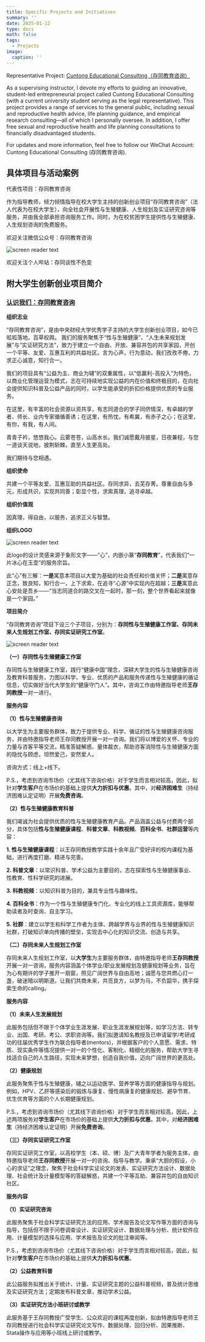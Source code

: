 ```yaml
---
title: Specific Projects and Initiatives
summary: ''
date: 2025-01-12
type: docs
math: false
tags:
  - Projects
image:
  caption: ''
---
```


Representative Project: [Cuntong Educational Consulting（存同教育咨询）](https://mp.weixin.qq.com/s/gYC2RpYwjsfqYL-aPLD16g?token=1909586593&lang=zh_CN)

As a supervising instructor, I devote my efforts to guiding an innovative, student-led entrepreneurial project called Cuntong Educational Consulting (with a current university student serving as the legal representative). This project provides a range of services to the general public, including sexual and reproductive health advice, life planning guidance, and empirical research consulting—all of which I personally oversee. In addition, I offer free sexual and reproductive health and life planning consultations to financially disadvantaged students.

For updates and more information, feel free to follow our WeChat Account: Cuntong Educational Consulting (存同教育咨询).

## 具体项目与活动案例

代表性项目：存同教育咨询

作为指导教师，倾力倾情指导在校大学生主持的创新创业项目“存同教育咨询”（法人代表为在校大学生），向全社会开展性与生殖健康、人生规划及实证研究咨询等服务，并由我全部承担咨询服务工作。同时，为在校贫困学生提供性与生殖健康、人生规划咨询的免费服务。

欢迎关注微信公众号：存同教育咨询

![screen reader text](https://cuntongwang.github.io/services/3_specific_projects_and_initiatives/WeChat_QR_Code.jpg "")

欢迎关注个人哔站：存同谈性不色变

## 附大学生创新创业项目简介

### [认识我们：存同教育咨询](https://mp.weixin.qq.com/s/gYC2RpYwjsfqYL-aPLD16g?token=1909586593&lang=zh_CN)

**组织志业**

“存同教育咨询”，是由中央财经大学优秀学子主持的大学生创新创业项目，如今已呱呱落地，百草权舆。
我们的服务聚焦于“性与生殖健康”、“人生未来规划发展”与“实证研究方法”，致力于建立一个自由、开放、兼容并包的共享家园，开创一个平等、友爱、互惠互利的共益社区。言为心声，行为意动，我们孜孜不倦，力求正心诚意，知行合一。

我们的项目具有“公益为主、商业为辅”的双重属性，以“低赢利-高投入”为特色，以商业化管理运营为模式，志在可持续地实现公益的内在价值和终极目的，在向社会提供知识科普及公益产品的同时，以学生能承受的折扣价格提供优质的专业服务。

在这里，有丰富的社会资源以资共享，有志同道合的学子同侪情深，有卓越的学者、师长、业内专家循循善诱；在这里，有热忱，有希冀，有赤子之心；在这里，有你，有我，有人间。

青青子衿，悠悠我心。云雾苍苍，山高水长。我们诚愿戴月披星，日夜兼程，与您一道谈天说地，披荆斩棘，直至人生更高处。

我们期待与您相遇。

**组织使命**

共建一个平等友爱、互惠互助的共益社区。存同求异，去芜存菁。尊重自由与多元，形成共识，实现共同善；彰显个性，求索真理，追寻卓越。

**组织价值观**

因真理，得自由，以服务，追求正义与智慧。

**组织LOGO**

![screen reader text](https://cuntongwang.github.io/services/3_specific_projects_and_initiatives/Cuntong_Education_Logo.png "")

此logo的设计灵感来源于象形文字——“心”，内嵌小篆“**存同教育**”，代表我们“一片冰心在玉壶”的服务宗旨。

此“心”有三解：**一是**寓意本项目以大爱为基础的社会责任和价值关怀；**二是**寓意存正念，致良知，知行合一，上下求索，在追寻“心源”中实现内在超越；**三是**寓意此心安处是吾乡——“当志同道合的路交叉在一起时，那一刻，整个世界看起来就像是一个家园。”

**项目简介**

“存同教育咨询”项目下设三个子项目，分别为：**存同性与生殖健康工作室、存同未来人生规划工作室、存同实证研究工作室**。

![screen reader text](https://cuntongwang.github.io/services/3_specific_projects_and_initiatives/Cuntong_Education_Consulting_Projects.png "")

**（一）存同性与生殖健康工作室**

存同性与生殖健康工作室，践行“健康中国”理念，深耕大学生的性与生殖健康咨询及教育科普服务，力图以科学、专业、优质的产品和服务传递性与生殖健康的循证信息，切实做好当代大学生的“健康守门人”。其中，咨询工作由特邀指导老师**王存同教授**一对一进行。

**服务内容**

**（1）性与生殖健康咨询**

以大学生为主要服务群体，致力于提供专业、科学、循证的性与生殖健康咨询服务，并由特邀指导老师王存同教授开展一对一咨询。我们将以博爱的关怀、专业的力量与咨客平等交流，精准答疑解惑、量体裁衣，帮助咨客消除性与生殖健康方面的隐忧与顾虑，坦然爱己，安然爱人。

咨询方式：线上+线下。

P.S.，考虑到咨询市场价（尤其线下咨询价格）对于学生而言相对较高，因此，拟针对**学生客户**在市场价的基础上提供**大力折扣与优惠**。其中，对**经济困难生**（持经济困难认定证明）开展**免费咨询**。

**（2）性与生殖健康教育科普**

我们竭诚为社会提供优质的性与生殖健康教育产品。产品涵盖公益与付费两个部分，具体包括**性与生殖健康课程**、**科普文章**、**科教视频**、**百科全书**、**社群运营**等内容：

**1. 性与生殖健康课程**：以王存同教授教学实践十余年且广受好评的校内课程为基础，进行再度打磨、精进与完善。

**2. 科普文章**：以常识科普、学术公益为主要目的，志在探索性与生殖健康事业、性教育、性科学研究的进展。

**3. 科教视频**：以知识科普为目的，兼具专业性与趣味性。

**4. 百科全书**：作为一个性与生殖健康专门化、专业化的线上工具资源库，能够帮助读者及时查询、自主学习。

**5. 社群**：建立以学生和科学工作者为主体、跨越学界与业界的性与生殖健康知识社群，打破知识单向传播的壁垒，实现去中心化的知识交流、创造与共享。

**（二）存同未来人生规划工作室**

存同未来人生规划工作室，以**大学生**为主要服务群体，由特邀指导老师**王存同教授**开展一对一咨询，服务内容涵盖个体学业/职业发展规划及健康规划等业务，旨在为心有期许的学子推开一扇窗，照见广阔世界与自由高地；诚愿与您共燃心灯一盏，破迷暗以明斯道。让我们共商未来，共觅良方，以梦为马，不负韶华，携手探索生命的calling。

**服务内容**

**（1）未来人生发展规划**

此服务包括但不限于个体学业生涯发展、职业生涯发展规划等，如学习方法、转专业、出国、考研、考公、求职咨询等。我们拟邀请知名教授及已申请留学/考研成功的往届优秀学生作为联合指导者(mentors)，并根据客户的个人意愿、需求、特质、现实条件等情况提供一对一的个性化、客制化、精细化的服务，帮助大学生寻找适合自己的人生路径，实现未来梦想，创造自我价值，迈向广阔世界的更高处。

**（2）健康规划**

此服务聚焦于性与生殖健康，辅之以运动医学、营养学等方面的健康指导与规划。例如，HPV、乙肝等感染后的锻炼与康复、慢性病康复的健康规划、避孕节育、优生优育等方面的个人长期健康规划。

P.S.，考虑到咨询市场价（尤其线下咨询价格）对于学生而言相对较高，因此，上述两项服务对**学生客户**在市场价的基础上提供**大力折扣与优惠**。其中，对**经济困难生**（持经济困难认定证明）开展**免费咨询**。

**（三）存同实证研究工作室**

存同实证研究工作室，以高校学生（本、硕、博）及广大青年学者为服务主体，由特邀指导老师**王存同教授**开展一对一的咨询、指导与教学。秉承“大胆的假设，小心的求证”之理念，聚焦于社会科学实证论文的发表、实证研究方法设计、数据处理、社会统计及计量模型等的答疑解惑，共建一个平等互助、兼容并包的自由知识社区。

**服务内容**

**（1）实证研究咨询**

此服务聚焦于社会科学实证研究方法的应用、学术报告及论文写作等方面的咨询与指导，包括但不限于问卷调查设计、实证研究设计、数据处理与分析、统计软件应用、计量模型的选择与应用、学术报告及论文的批注审阅等。

P.S.，考虑到咨询市场价（尤其线下咨询价格）对于学生而言相对较高，因此，拟针对**学生客户**在市场价的基础上提供**大力折扣与优惠**。

**（2）公益教育科普**

此公益服务拟推出关于统计、计量、实证研究主题的公益科普视频，普及统计思维及实证研究方法；定期发布科普文章，推动学术公益。

**（3）实证研究方法小班研讨或教学**

此服务基于王存同教授广受学生、公众欢迎的课程再度创新，拟由特邀指导老师王存同教授进行社会科学实证研究论文写作、数据处理、回归分析、因果推断、Stata操作与应用等小班线上研讨或教学。
